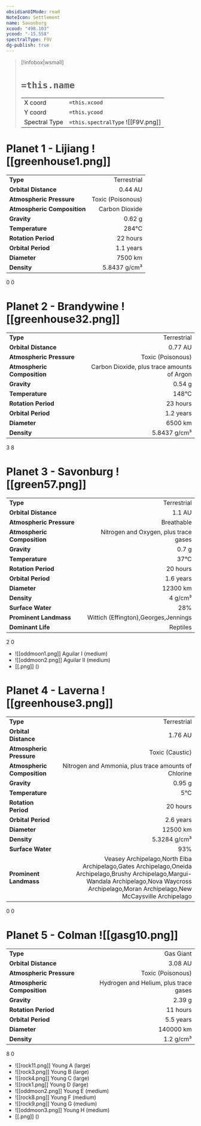 ```yaml
---
obsidianUIMode: read
NoteIcon: Settlement
name: Savonburg
xcood: "498.103"
ycood: "-15.558"
spectralType: F9V
dg-publish: true
---
```

> [!infobox|wsmall]
> # `=this.name`
> | | |
> | - | - |
> | X coord | `=this.xcood` |
> | Y coord| `=this.ycood` |
> | Spectral Type | `=this.spectralType` ![[F9V.png]] |

# Planet 1 - Lijiang ![[greenhouse1.png]]
|                             |                           |
| --------------------------- | -------------------------:|
| **Type**                    |             Terrestrial |
| **Orbital Distance**        |   0.44 AU |
| **Atmospheric Pressure**    |       Toxic (Poisonous) |
| **Atmospheric Composition** |      Carbon Dioxide |
| **Gravity**                 |        0.62 g |
| **Temperature**             |    284°C |
| **Rotation Period**         |  22 hours |
| **Orbital Period** | 1.1 years |
| **Diameter**                |      7500 km | 
| **Density**                 |    5.8437 g/cm³ |



0
0



# Planet 2 - Brandywine ![[greenhouse32.png]]
|                             |                           |
| --------------------------- | -------------------------:|
| **Type**                    |             Terrestrial |
| **Orbital Distance**        |   0.77 AU |
| **Atmospheric Pressure**    |       Toxic (Poisonous) |
| **Atmospheric Composition** |      Carbon Dioxide, plus trace amounts of Argon |
| **Gravity**                 |        0.54 g |
| **Temperature**             |    148°C |
| **Rotation Period**         |  23 hours |
| **Orbital Period** | 1.2 years |
| **Diameter**                |      6500 km | 
| **Density**                 |    5.8437 g/cm³ |



3
8



# Planet 3 - Savonburg ![[green57.png]]
|                             |                           |
| --------------------------- | -------------------------:|
| **Type**                    |             Terrestrial |
| **Orbital Distance**        |   1.1 AU |
| **Atmospheric Pressure**    |       Breathable |
| **Atmospheric Composition** |      Nitrogen and Oxygen, plus trace gases |
| **Gravity**                 |        0.7 g |
| **Temperature**             |    37°C |
| **Rotation Period**         |  20 hours |
| **Orbital Period** | 1.6 years |
| **Diameter**                |      12300 km | 
| **Density**                 |    4 g/cm³ |
| **Surface Water**           |           28% | 
| **Prominent Landmass**      |         Wittich (Effington),Georges,Jennings | 
| **Dominant Life**           |         Reptiles |



2
0

- ![[oddmoon1.png]] Aguilar I (medium)
- ![[oddmoon2.png]] Aguilar II (medium)
- [[.png]]  ()

# Planet 4 - Laverna ![[greenhouse3.png]]
|                             |                           |
| --------------------------- | -------------------------:|
| **Type**                    |             Terrestrial |
| **Orbital Distance**        |   1.76 AU |
| **Atmospheric Pressure**    |       Toxic (Caustic) |
| **Atmospheric Composition** |      Nitrogen and Ammonia, plus trace amounts of Chlorine |
| **Gravity**                 |        0.95 g |
| **Temperature**             |    5°C |
| **Rotation Period**         |  20 hours |
| **Orbital Period** | 2.6 years |
| **Diameter**                |      12500 km | 
| **Density**                 |    5.3284 g/cm³ |
| **Surface Water**           |           93% | 
| **Prominent Landmass**      |         Veasey Archipelago,North Elba Archipelago,Gates Archipelago,Oneida Archipelago,Brushy Archipelago,Margui-Wandala Archipelago,Nova Waycross Archipelago,Moran Archipelago,New McCaysville Archipelago | 



0
0



# Planet 5 - Colman ![[gasg10.png]]
|                             |                           |
| --------------------------- | -------------------------:|
| **Type**                    |             Gas Giant |
| **Orbital Distance**        |   3.08 AU |
| **Atmospheric Pressure**    |       Toxic (Poisonous) |
| **Atmospheric Composition** |      Hydrogen and Helium, plus trace gases |
| **Gravity**                 |        2.39 g |
| **Rotation Period**         |  11 hours |
| **Orbital Period** | 5.5 years |
| **Diameter**                |      140000 km | 
| **Density**                 |    1.2 g/cm³ |



8
0

- ![[rock11.png]] Young A (large)
- ![[rock3.png]] Young B (large)
- ![[rock4.png]] Young C (large)
- ![[rock1.png]] Young D (large)
- ![[oddmoon2.png]] Young E (medium)
- ![[rock8.png]] Young F (medium)
- ![[rock9.png]] Young G (medium)
- ![[oddmoon3.png]] Young H (medium)
- [[.png]]  ()

